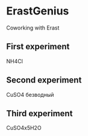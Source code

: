 # ErastGenius
Coworking with Erast


## First experiment
NH4Cl

## Second experiment
CuSO4 безводный

## Third experiment
CuSO4x5H2O